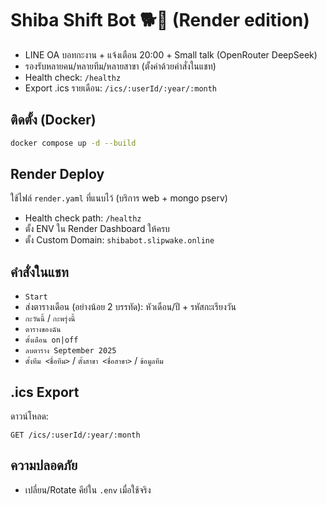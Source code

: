 
# Shiba Shift Bot 🐕📅 (Render edition)

- LINE OA บอทกะงาน + แจ้งเตือน 20:00 + Small talk (OpenRouter DeepSeek)
- รองรับหลายคน/หลายทีม/หลายสาขา (ตั้งค่าด้วยคำสั่งในแชท)
- Health check: `/healthz`
- Export .ics รายเดือน: `/ics/:userId/:year/:month`

## ติดตั้ง (Docker)
```bash
docker compose up -d --build
```

## Render Deploy
ใช้ไฟล์ `render.yaml` ที่แนบไว้ (บริการ web + mongo pserv)
- Health check path: `/healthz`
- ตั้ง ENV ใน Render Dashboard ให้ครบ
- ตั้ง Custom Domain: `shibabot.slipwake.online`

## คำสั่งในแชท
- `Start`
- ส่งตารางเดือน (อย่างน้อย 2 บรรทัด): หัวเดือน/ปี + รหัสกะเรียงวัน
- `กะวันนี้` / `กะพรุ่งนี้`
- `ตารางของฉัน`
- `ตั้งเตือน on|off`
- `ลบตาราง September 2025`
- `ตั้งทีม <ชื่อทีม>` / `ตั้งสาขา <ชื่อสาขา>` / `ข้อมูลทีม`

## .ics Export
ดาวน์โหลด:
```
GET /ics/:userId/:year/:month
```

## ความปลอดภัย
- เปลี่ยน/Rotate คีย์ใน `.env` เมื่อใช้จริง
